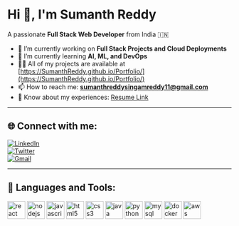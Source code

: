 # Hi 👋, I'm Sumanth Reddy  
A passionate **Full Stack Web Developer** from India 🇮🇳  

- 🔭 I’m currently working on **Full Stack Projects and Cloud Deployments**  
- 🌱 I’m currently learning **AI, ML, and DevOps**  
- 👨‍💻 All of my projects are available at [https://SumanthReddy.github.io/Portfolio/](https://SumanthReddy.github.io/Portfolio/)  
- 📫 How to reach me: **sumanthreddysingamreddy11@gmail.com**  
- 📄 Know about my experiences: [Resume Link](https://drive.google.com/your-resume-link)  

---

## 🌐 Connect with me:
[![LinkedIn](https://img.shields.io/badge/LinkedIn-0077B5?style=flat&logo=linkedin&logoColor=white)](https://linkedin.com/in/sumanth-reddy)  
[![Twitter](https://img.shields.io/badge/Twitter-1DA1F2?style=flat&logo=twitter&logoColor=white)](https://twitter.com/sumanth_reddy)  
[![Gmail](https://img.shields.io/badge/Gmail-D14836?style=flat&logo=gmail&logoColor=white)](mailto:sumanthreddy@gmail.com)

---

## 🚀 Languages and Tools:
<p align="left"> 
  <img src="https://cdn.jsdelivr.net/gh/devicons/devicon/icons/react/react-original.svg" alt="react" width="40" height="40"/>
  <img src="https://cdn.jsdelivr.net/gh/devicons/devicon/icons/nodejs/nodejs-original.svg" alt="nodejs" width="40" height="40"/>
  <img src="https://cdn.jsdelivr.net/gh/devicons/devicon/icons/javascript/javascript-original.svg" alt="javascript" width="40" height="40"/>
  <img src="https://cdn.jsdelivr.net/gh/devicons/devicon/icons/html5/html5-original.svg" alt="html5" width="40" height="40"/>
  <img src="https://cdn.jsdelivr.net/gh/devicons/devicon/icons/css3/css3-original.svg" alt="css3" width="40" height="40"/>
  <img src="https://cdn.jsdelivr.net/gh/devicons/devicon/icons/java/java-original.svg" alt="java" width="40" height="40"/>
  <img src="https://cdn.jsdelivr.net/gh/devicons/devicon/icons/python/python-original.svg" alt="python" width="40" height="40"/>
  <img src="https://cdn.jsdelivr.net/gh/devicons/devicon/icons/mysql/mysql-original.svg" alt="mysql" width="40" height="40"/>
  <img src="https://cdn.jsdelivr.net/gh/devicons/devicon/icons/docker/docker-original.svg" alt="docker" width="40" height="40"/>
  <img src="https://cdn.jsdelivr.net/gh/devicons/devicon/icons/aws/aws-original.svg" alt="aws" width="40" height="40"/>
</p>
